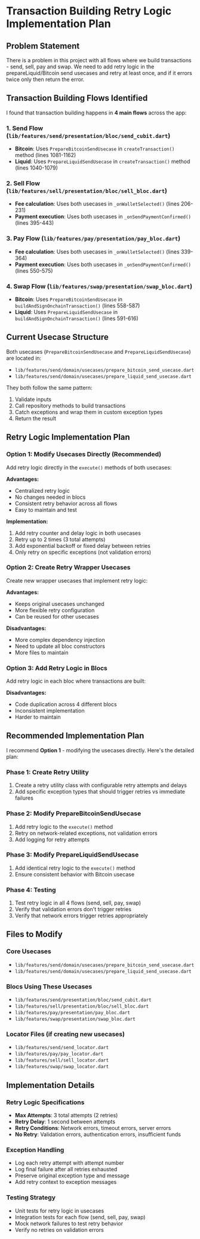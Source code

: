 # Transaction Building Retry Logic Implementation Plan

## Problem Statement
There is a problem in this project with all flows where we build transactions - send, sell, pay and swap. We need to add retry logic in the prepareLiquid/Bitcoin send usecases and retry at least once, and if it errors twice only then return the error.

## Transaction Building Flows Identified

I found that transaction building happens in **4 main flows** across the app:

### 1. **Send Flow** (`lib/features/send/presentation/bloc/send_cubit.dart`)
- **Bitcoin**: Uses `PrepareBitcoinSendUsecase` in `createTransaction()` method (lines 1081-1162)
- **Liquid**: Uses `PrepareLiquidSendUsecase` in `createTransaction()` method (lines 1040-1079)

### 2. **Sell Flow** (`lib/features/sell/presentation/bloc/sell_bloc.dart`)
- **Fee calculation**: Uses both usecases in `_onWalletSelected()` (lines 206-231)
- **Payment execution**: Uses both usecases in `_onSendPaymentConfirmed()` (lines 395-443)

### 3. **Pay Flow** (`lib/features/pay/presentation/pay_bloc.dart`)
- **Fee calculation**: Uses both usecases in `_onWalletSelected()` (lines 339-364)
- **Payment execution**: Uses both usecases in `_onSendPaymentConfirmed()` (lines 550-575)

### 4. **Swap Flow** (`lib/features/swap/presentation/swap_bloc.dart`)
- **Bitcoin**: Uses `PrepareBitcoinSendUsecase` in `buildAndSignOnchainTransaction()` (lines 558-587)
- **Liquid**: Uses `PrepareLiquidSendUsecase` in `buildAndSignOnchainTransaction()` (lines 591-616)

## Current Usecase Structure

Both usecases (`PrepareBitcoinSendUsecase` and `PrepareLiquidSendUsecase`) are located in:
- `lib/features/send/domain/usecases/prepare_bitcoin_send_usecase.dart`
- `lib/features/send/domain/usecases/prepare_liquid_send_usecase.dart`

They both follow the same pattern:
1. Validate inputs
2. Call repository methods to build transactions
3. Catch exceptions and wrap them in custom exception types
4. Return the result

## Retry Logic Implementation Plan

### **Option 1: Modify Usecases Directly (Recommended)**
Add retry logic directly in the `execute()` methods of both usecases:

**Advantages:**
- Centralized retry logic
- No changes needed in blocs
- Consistent retry behavior across all flows
- Easy to maintain and test

**Implementation:**
1. Add retry counter and delay logic in both usecases
2. Retry up to 2 times (3 total attempts)
3. Add exponential backoff or fixed delay between retries
4. Only retry on specific exceptions (not validation errors)

### **Option 2: Create Retry Wrapper Usecases**
Create new wrapper usecases that implement retry logic:

**Advantages:**
- Keeps original usecases unchanged
- More flexible retry configuration
- Can be reused for other usecases

**Disadvantages:**
- More complex dependency injection
- Need to update all bloc constructors
- More files to maintain

### **Option 3: Add Retry Logic in Blocs**
Add retry logic in each bloc where transactions are built:

**Disadvantages:**
- Code duplication across 4 different blocs
- Inconsistent implementation
- Harder to maintain

## Recommended Implementation Plan

I recommend **Option 1** - modifying the usecases directly. Here's the detailed plan:

### Phase 1: Create Retry Utility
1. Create a retry utility class with configurable retry attempts and delays
2. Add specific exception types that should trigger retries vs immediate failures

### Phase 2: Modify PrepareBitcoinSendUsecase
1. Add retry logic to the `execute()` method
2. Retry on network-related exceptions, not validation errors
3. Add logging for retry attempts

### Phase 3: Modify PrepareLiquidSendUsecase
1. Add identical retry logic to the `execute()` method
2. Ensure consistent behavior with Bitcoin usecase

### Phase 4: Testing
1. Test retry logic in all 4 flows (send, sell, pay, swap)
2. Verify that validation errors don't trigger retries
3. Verify that network errors trigger retries appropriately

## Files to Modify

### Core Usecases
- `lib/features/send/domain/usecases/prepare_bitcoin_send_usecase.dart`
- `lib/features/send/domain/usecases/prepare_liquid_send_usecase.dart`

### Blocs Using These Usecases
- `lib/features/send/presentation/bloc/send_cubit.dart`
- `lib/features/sell/presentation/bloc/sell_bloc.dart`
- `lib/features/pay/presentation/pay_bloc.dart`
- `lib/features/swap/presentation/swap_bloc.dart`

### Locator Files (if creating new usecases)
- `lib/features/send/send_locator.dart`
- `lib/features/pay/pay_locator.dart`
- `lib/features/sell/sell_locator.dart`
- `lib/features/swap/swap_locator.dart`

## Implementation Details

### Retry Logic Specifications
- **Max Attempts**: 3 total attempts (2 retries)
- **Retry Delay**: 1 second between attempts
- **Retry Conditions**: Network errors, timeout errors, server errors
- **No Retry**: Validation errors, authentication errors, insufficient funds

### Exception Handling
- Log each retry attempt with attempt number
- Log final failure after all retries exhausted
- Preserve original exception type and message
- Add retry context to exception messages

### Testing Strategy
- Unit tests for retry logic in usecases
- Integration tests for each flow (send, sell, pay, swap)
- Mock network failures to test retry behavior
- Verify no retries on validation errors

